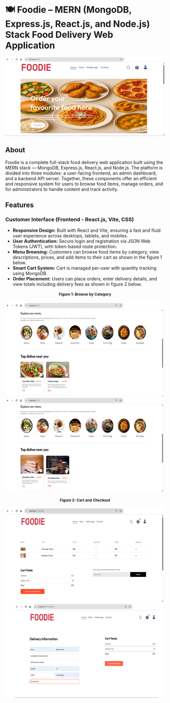 # 🍽️ Foodie – MERN (MongoDB, Express.js, React.js, and Node.js) Stack Food Delivery Web Application

<img src="Images/Home_Page_A.png" alt="Foodie Banner">

## About
Foodie is a complete full-stack food delivery web application built using the MERN stack — MongoDB, Express.js, React.js, and Node.js. The platform is divided into three modules: a user-facing frontend, an admin dashboard, and a backend API server. Together, these components offer an efficient and responsive system for users to browse food items, manage orders, and for administrators to handle content and track activity.

## Features
### Customer Interface (Frontend - React.js, Vite, CSS)
- **Responsive Design:** Built with React and Vite, ensuring a fast and fluid user experience across desktops, tablets, and mobiles.
- **User Authentication:** Secure login and registration via JSON Web Tokens (JWT), with token-based route protection.
- **Menu Browsing:** Customers can browse food items by category, view descriptions, prices, and add items to their cart as shown in the figure 1 below.
- **Smart Cart System:** Cart is managed per-user with quantity tracking using MongoDB.
- **Order Placement:** Users can place orders, enter delivery details, and view totals including delivery fees as shown in figure 2 below.
  
<p align="center"><strong><small>Figure 1: Browse by Category </small></strong></p> 

<img src="Images/Home_Page_B.png" height= "300" width="500" style="margin-right: 20px;"/>   <img src="Images/Home_Page_C.png" height="300" width="500"/>

<p align="center"><strong><small>Figure 2: Cart and Checkout </small></strong></p> 

<img src="Images/Checkout_Page_1.png" height= "300" width="500" style="margin-right: 20px;"/>   <img src="Images/Checkout_Page_2.png" height="300" width="500"/>

